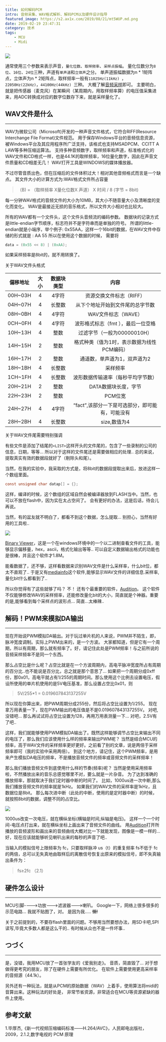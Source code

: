 ```yaml
---
title: 如何解码PCM
intro: 音频采集、WAV格式解析、解码PCM以及硬件设计指导
featured_image: https://s2.ax1x.com/2019/08/21/mt5WUP.md.png
date: 2019-02-19 23:47:31
category: 技术
tags:
    - MCU
    - Midi
---
```






<img src="https://s2.ax1x.com/2019/02/20/kgvqhQ.png" class="img-shadow" />


通常使用三个参数来表示声音，`量化位数`、`取样频率`、`采样点振幅`。
量化位数分为`8位`、`16位`、`24位`三种，声道有`单声道`和`立体声`之分。
单声道振幅数据为n * 1矩阵点，立体声为n * 2矩阵点，取样频率一般有`11025Hz(11kHz) `，`22050Hz(22kHz)`，`44100Hz(44kHz) `三种。
大概了解[音频采样](https://baike.baidu.com/item/%E9%9F%B3%E9%A2%91%E9%87%87%E6%A0%B7/446474)即可。
主要明白，就是把传感器（麦克风）在某瞬间（某周期内，用取样频率算）的电压值采集进来，用ADC转换成对应的数字位数存下来，就是采样量化了。

## WAV文件是什么
***
WAV为微软公司（Microsoft)开发的一种声音文件格式，它符合RIFF(Resource Interchange File Format)文件规范。
用于保存Windows平台的音频信息资源，被Windows平台及其应用程序所广泛支持，该格式也支持MSADPCM、CCITT A LAW等多种压缩运算法。
支持多种音频数字，取样频率和声道，标准格式化的WAV文件和CD格式一样，也是44.1K的取样频率，16位量化数字，因此在声音文件质量和CD相差无几！
WAV打开工具是WINDOWS的媒体播放器。

不过尽管音质出色，但在压缩后的文件体积过大！相对其他音频格式而言是一个缺点。
其文件大小的计算方式为:WAV格式文件所占容量

> （B) = （取样频率 X量化位数X 声道） X 时间 / 8 (字节 = 8bit)

每一分钟WAV格式的音频文件的大小为10MB，其大小不随音量大小及清晰度的变化而变化。
WAV是最接近无损的音乐格式，所以文件大小相对也比较大。

所有的WAV都有一个文件头，这个文件头音频流的编码参数。
数据块的记录方式是little-endian字节顺序，标志符并不是字符串而是单独的符号。
所谓的little-endian就是小端序，举个例子:
0x55AA，这样一个16bit的数据，在WAV文件中存储的形式就是 : AA 55
所以在使用这个数据的时候， 需要将
```c
data = (0x55 << 8) | (0xAA);
```
如果采样频率是8bit的，就不用转换了。

关于WAV文件头格式

|  偏移地址  | 大小 |  数据块类型 | 内容 | 
| :-----: | :-----: | :-----: | :-----: |
| 00H~03H | 4 | 4字符 | 资源交换文件标志（RIFF） |
| 04H~07H| 4| 长整数| 从下个地址开始到文件尾的总字节数| 
| 08H~0BH| 4| 4字符| WAV文件标志（WAVE）| 
| 0CH~0FH| 4| 4字符| 波形格式标志（fmt ），最后一位空格| 
| 10H~13H| 4| 整数| 过滤字节（一般为00000010H）| 
| 14H~15H| 2| 整数| 格式种类（值为1时，表示数据为线性PCM编码）| 
| 16H~17H| 2| 整数| 通道数，单声道为1，双声道为2| 
| 18H~1BH| 4| 长整数| 采样频率| 
| 1CH~1FH| 4| 长整数| 波形数据传输速率（每秒平均字节数）| 
| 20H~21H| 2| 整数| DATA数据块长度，字节| 
| 22H~23H| 2| 整数| PCM位宽| 
| 24H~27H| 4| 4字符| “fact”,该部分一下是可选部分，即可能有，可能没有| 
| 28H~2BH| 4| 长整数| size,数值为4| 

关于WAV文件尾需要特别强调

有些文件是添加了结尾的`<LIST>`这样开头的文件尾的，包含了一些录制的公司的信息，日期，等等...
所以对于这样的文件尾还是需要做相应的处理..
总的来说，提取真实有效的数据段就好了（剔除头和尾）。

当然，在我的实验中，我采取的方式是，将8bit的数据段提取出来后，放进这样一个数组里面。
```c 
const unsigned char datap[] = {};
```
这样，编译的时候，这个数组的区域自然会被编译器放到FLASH当中。当然，也可以不放在flash中，因为实在太占空间了。
会有更好的办法，这是后话，待会儿再说。

当然，有的盆友就不明白了，都看不到这个数据，怎么提取...
别担心，当然有好用的工具啦..

<img src="https://s2.ax1x.com/2019/02/20/kgxNHf.jpg" class="img-shadow" />


[Binary Viewer](https://www.proxoft.com/BinaryViewer.aspx)，这是一个在windows环境中的一个以二进制查看文件的工具，能够显示偏移量，hex，ascii，格式化输出等等..
可以自定义数据输出格式的功能也是很棒，并且这个软件才1.8M。

能看数据了，还不够，这样看数据来识别WAV文件是什么采样率，什么bit位，都太不直观了..
于是又有[mediainfo](https://mediaarea.net/en/MediaInfo)这个软件,能够显示WAV文件的详细信息.采样率,量化bit什么都看到了..

所以你觉得有了这些就够了吗？ 不！
还有个最重要的软件，[Audition](https://www.adobe.com/cn/products/audition.html)。
这个软件不仅能够修改WAV的采样频率，还能修改量化bit的大小，简直就是个神器。重要的是,能够看到每个采样点的波形点...
简直...太棒辣..

## 解码！PWM来模拟DA输出
***
现在开始说PWM模拟DA输出。对于玩过单片机的人来说，PWM并不陌生，即，脉冲宽度调制。实际上PWM出来的，是一个方波。
大家都知道，但是它有一个周期，所以有周期，那么就有频率了。好，请记住此处是PWM频率！与之前所说的音频采样频率不是同一个东西。

那么占空比是什么呢？占空比就是在一个方波周期内，高电平脉冲宽度所占有周期的百分比..也不能说是百分比，总之就是那个意思了...
如果把一个周期分成0xff份，那0x01，高电平就占有1/255的周期时间。那么使用这个比例去设置电压，假设所使用的单片机使用的是5V电压基准，那么设置占空比0x01，则

> 5V/255*1 = 0.019607843137255V 

所以现在你算出来，把PWM周期分成255份，然后将占空比设置为1/255。
现在拿万用表量一下，现在PWM输出的电压值是不是0.019607843137255V。
对吧,没错吧...
那么再试试将占空比设置为128，再用万用表测量一下...
对吧，2.5V有了吧..

这样，我们就能够使用PWM模拟DA输出了。既然这样能够调节占空比来输出不同的电压了，那么我们应该使用什么样的频率来输出PWM呢？
当然是结合MCU的频率，高于WAV文件的采样频率更好更好。之前看了别的文章，说是两倍于采样频率即可（我的实验中采用两倍）。
到这个地方，请记住，这个PWM频率，是用来产生模拟DA电压的频率，不是播放音频文件的频率或音频文件的采样频率！

那么我们播放音频文件到底使用什么样的节奏(频率)呢？
当然是使用采用频率啦，不然播放出来的音乐总感觉哪里不对，要么就是一片杂音。
为了达到准确的播放频率，那就取决于我们定时器中断的时间了。
比如，1000us进一次中断,那么我们播放音频文件的频率就是1kHz。
如果我们的WAV文件的采样率是1kHz，且数据位是8bit。
那么每次进中断（此处的中断，使用的是定时器中断）的时候，就按照8bit的数据，调整不同的占空比。

<img src="https://s2.ax1x.com/2019/02/20/kgxaE8.jpg" class="img-shadow" />


1000us改变一次电压，就在横纵坐标(横轴是时间,纵轴是电压)。
这样一个一个时间-电压点打出来，就在横纵坐标上画出来了音频文件的曲线。
用[Audition](https://www.adobe.com/cn/products/audition.html)打开所播放的音频波形和画出来的音频曲线大概对比一下就能发现，图像是一模一样的...
好，现在应该就能够听见喇叭出来的每秒的声音了吧..

当输入的模拟信号上限频率为 fc，只要取样脉冲 us（t）的重复频率 fs不低于 fc
的两倍，总可以无失真地由取样后的离散信号恢复出原来的模拟信号，即不失真输出条件为：
> fs≥2fc （2.1）

## 硬件怎么设计
***
MCU引脚---->功放--->滤波器--->喇叭。
Google一下，网络上很多很多的示范电路...
我就不贴图了，对。
是因为我.....
~~懒!~~

关于之前提到的，不要存flash里面的问题。不够用当然要想办法，用SD卡吧,SPI读写,毕竟大多数人都是这么干的..
有时候从众也不是一件坏事..


## つづく
***
是，没错，我用MCU放了一首张学友的《爱我别走》。
音质，简直毁了...
对于想做得更考究的朋友，除了在硬件上需要有所优化。
在软件上需要使用更高采样率的音频源（44.1k）。

另外还有一种玩法，就是从PCM的原始数据（WAV）上着手，使用算法将midi的音算出来。这种玩法的好处是，
非常节省资源，非常适合在MCU等资源紧缺的器件上使用。

## 参考文献
1.毕厚杰,《新一代视频压缩编码标准——H.264/AVC》，人民邮电出版社，2009，2.1.2,数字电视的 PCM 原理